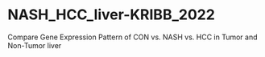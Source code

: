 # NASH_HCC_liver-KRIBB_2022
Compare Gene Expression Pattern of CON vs. NASH vs. HCC in Tumor and Non-Tumor liver
